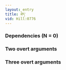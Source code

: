 ```yaml
---
layout: entry
title: ཐེད་
vid: Hill:0776
---
```

### Dependencies (N = 0)


### Two overt arguments


### Three overt arguments
